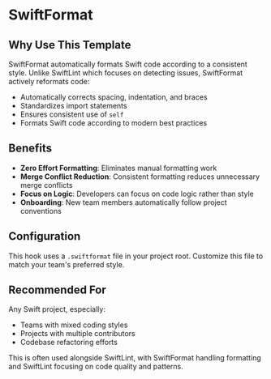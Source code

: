 # SwiftFormat

## Why Use This Template

SwiftFormat automatically formats Swift code according to a consistent style. Unlike SwiftLint which focuses on detecting issues, SwiftFormat actively reformats code:

- Automatically corrects spacing, indentation, and braces
- Standardizes import statements
- Ensures consistent use of `self`
- Formats Swift code according to modern best practices

## Benefits

- **Zero Effort Formatting**: Eliminates manual formatting work
- **Merge Conflict Reduction**: Consistent formatting reduces unnecessary merge conflicts
- **Focus on Logic**: Developers can focus on code logic rather than style
- **Onboarding**: New team members automatically follow project conventions

## Configuration

This hook uses a `.swiftformat` file in your project root. Customize this file to match your team's preferred style.

## Recommended For

Any Swift project, especially:
- Teams with mixed coding styles
- Projects with multiple contributors
- Codebase refactoring efforts

This is often used alongside SwiftLint, with SwiftFormat handling formatting and SwiftLint focusing on code quality and patterns.
